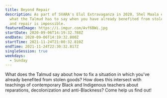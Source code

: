 ```yaml
---
title: Beyond Repair
description: As part of SVARA's Elul Extravaganza in 2020, Shel Maala explores
  what the Talmud has to say when you have already benefited from stolen goods
  and repair is impossible.
featuredImage: https://i.imgur.com/Avf6BWi.jpg
startDate: 2020-09-06T14:19:32.788Z
endDate: 2020-09-06T14:19:32.800Z
startTime: 2021-11-24T21:00:32.810Z
endTime: 2021-11-24T22:30:32.817Z
singleSession: true
weekdays:
  - Sunday
---
```


What does the Talmud say about how to fix a situation in which you've already benefited from stolen goods? How does this intersect with teachings of contemporary Black and Indigenous teachers about reparations, decolonization and anti-Blackness? Come help us find out! 

